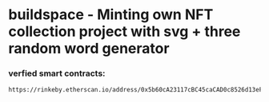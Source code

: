 # buildspace - Minting own NFT collection project with svg + three random word generator



### verfied smart contracts:
```
https://rinkeby.etherscan.io/address/0x5b60cA23117cBC45caCAD0c8526d13eF30c07B22
```